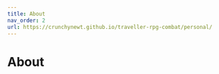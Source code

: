 ```yaml
---
title: About
nav_order: 2
url: https://crunchynewt.github.io/traveller-rpg-combat/personal/
---
```


# About
